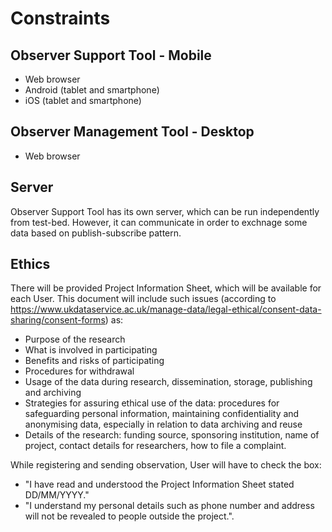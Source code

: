 # Constraints

## Observer Support Tool - Mobile
- Web browser
- Android (tablet and smartphone)
- iOS (tablet and smartphone)


## Observer Management Tool - Desktop
- Web browser


## Server
Observer Support Tool has its own server, which can be run independently from test-bed. However, it can communicate in order to exchnage some data based on publish-subscribe pattern. 

## Ethics

There will be provided Project Information Sheet, which will be available for each User. This document will include such issues (according to https://www.ukdataservice.ac.uk/manage-data/legal-ethical/consent-data-sharing/consent-forms) as: 
- Purpose of the research
- What is involved in participating
- Benefits and risks of participating
- Procedures for withdrawal
- Usage of the data during research, dissemination, storage, publishing and archiving
- Strategies for assuring ethical use of the data: procedures for safeguarding personal information, maintaining confidentiality and anonymising data, especially in relation to data archiving and reuse
- Details of the research: funding source, sponsoring institution, name of project, contact details for researchers, how to file a complaint.

While registering and sending observation, User will have to check the box: 
- "I have read and understood the Project Information Sheet stated DD/MM/YYYY." 
- "I understand my personal details such as phone number and address will not be revealed to people outside the project.".








